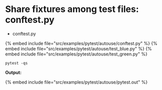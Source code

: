 # Share fixtures among test files: conftest.py

* conftest.py

{% embed include file="src/examples/pytest/autouse/conftest.py" %}
{% embed include file="src/examples/pytest/autouse/test_blue.py" %}
{% embed include file="src/examples/pytest/autouse/test_green.py" %}

```
pytest -qs
```

**Output:**

{% embed include file="src/examples/pytest/autouse/pytest.out" %}



